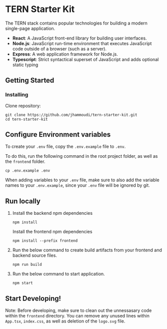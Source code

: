 # TERN Starter Kit

The TERN stack contains popular technologies for building a modern single-page application.

- **React**: A JavaScript front-end library for building user interfaces.
- **Node.js**: JavaScript run-time environment that executes JavaScript code outside of a browser (such as a server).
- **Express**: A web application framework for Node.js.
- **Typescript**: Strict syntactical superset of JavaScript and adds optional static typing

## Getting Started

### Installing

Clone repository:
```
git clone https://github.com/jhammoudi/tern-starter-kit.git
cd tern-starter-kit
```

## Configure Environment variables
To create your `.env` file, copy the `.env.example` file to `.env`. 

To do this, run the following command in the root project folder, as well as the `frontend` folder.

```
cp .env.example .env
```

When adding variables to your `.env` file, make sure to also add the variable names to your `.env.example`, since your `.env` file will be ignored by git.

## Run locally

1. Install the backend npm dependencies

    ```
    npm install
    ```
    Install the frontend npm dependencies
    ```
    npm install --prefix frontend
    ```
2. Run the below command to create build artifacts from your frontend and backend source files.
    ```
    npm run build
    ```
3. Run the below command to start application.
    ```
    npm start
    ```

## Start Developing!
Note: Before developing, make sure to clean out the unnessasary code within the `frontend` directory. You can remove any unused lines within `App.tsx`, `index.css`, as well as deletion of the `logo.svg` file.
